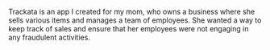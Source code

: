 Trackata is an app I created for my mom, who owns a business where she sells various items and manages a team of employees. She wanted a way to keep track of sales and ensure that her employees were not engaging in any fraudulent activities.
